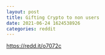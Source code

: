 ```yaml
--- 
layout: post 
title: Gifting Crypto to non users 
date: 2021-06-24 1624538926 
categories: reddit 
--- 
```

https://redd.it/o7072c
